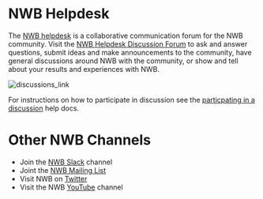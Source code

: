 # NWB Helpdesk

The [NWB helpdesk](https://github.com/NeurodataWithoutBorders/helpdesk/discussions) is a collaborative communication forum for the NWB community. Visit the [NWB Helpdesk Discussion Forum](https://github.com/NeurodataWithoutBorders/helpdesk/discussions) to ask and answer questions, submit ideas and make announcements to the community, have general discussions around NWB with the community, or show and tell about your results and experiences with NWB.

![discussions_link](https://github.com/NeurodataWithoutBorders/helpdesk/assets/844306/7e6cbcd7-350a-4f14-a22d-ffb27a1beaf0)


For instructions on how to participate in discussion see the [particpating in a discussion](https://docs.github.com/en/discussions/collaborating-with-your-community-using-discussions/participating-in-a-discussion) help docs. 

# Other NWB Channels

* Join the [NWB Slack](https://nwb-users.slack.com/join/shared_invite/zt-9bsx3xdj-wtUILLNzM8a0mOV_RywS~Q#/shared-invite/email) channel
* Joint the [NWB Mailing List](https://mailchi.mp/fe2a9bc55a1a/nwb-signup)
* Visit NWB on [Twitter](https://twitter.com/neurodatawb)
* Visit the NWB [YouTube](https://www.youtube.com/c/NeurodataWithoutBorders/videos) channel

